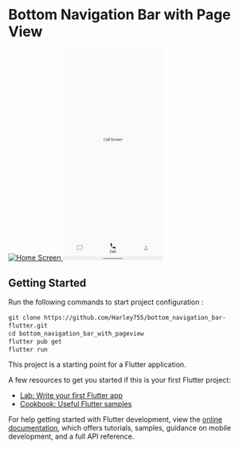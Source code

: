 # Bottom Navigation Bar with Page View

<div>

  <a href="#">
    <img width="200"
    heigth="500"
      alt="Home Screen"
      src="https://github.com/Harley755/bottom_navigation_bar-flutter/tree/master/bottom_navigation_bar_with_pageview/assets/screenshots/Screenshot_1.png"
    />
  </a>

  <a href="#" >
    <img width="200"
    heigth="500"
      alt="Notification Screen"
      src="https://github.com/Harley755/bottom_navigation_bar-flutter/blob/master/bottom_navigation_bar_with_pageview/assets/screenshots/Screenshot_2.png"
    />
  </a>
</div>

## Getting Started

Run the following commands to start project configuration : 
```
git clone https://github.com/Harley755/bottom_navigation_bar-flutter.git
cd bottom_navigation_bar_with_pageview
flutter pub get
flutter run
```

This project is a starting point for a Flutter application.

A few resources to get you started if this is your first Flutter project:

- [Lab: Write your first Flutter app](https://docs.flutter.dev/get-started/codelab)
- [Cookbook: Useful Flutter samples](https://docs.flutter.dev/cookbook)

For help getting started with Flutter development, view the
[online documentation](https://docs.flutter.dev/), which offers tutorials,
samples, guidance on mobile development, and a full API reference.
